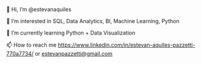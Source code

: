 👋 Hi, I’m @estevanaquiles

👀 I’m interested in SQL, Data Analytics, BI, Machine Learning, Python

🌱 I’m currently learning Python + Data Visualization

📫 How to reach me https://www.linkedin.com/in/estevan-aquiles-pazzetti-770a7734/ or estevanpazzetti@gmail.com

<!---
estevanaquiles/estevanaquiles is a ✨ special ✨ repository because its `README.md` (this file) appears on your GitHub profile.
You can click the Preview link to take a look at your changes.
--->
